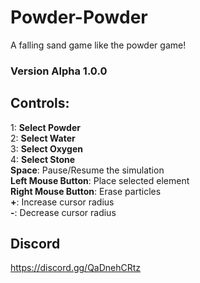 # Powder-Powder
A falling sand game like the powder game!
### Version Alpha 1.0.0

## Controls:

1: **Select Powder**  
2: **Select Water**  
3: **Select Oxygen**  
4: **Select Stone**  
**Space**: Pause/Resume the simulation  
**Left Mouse Button**: Place selected element  
**Right Mouse Button**: Erase particles  
**+**: Increase cursor radius  
**-**: Decrease cursor radius

## Discord

https://discord.gg/QaDnehCRtz

